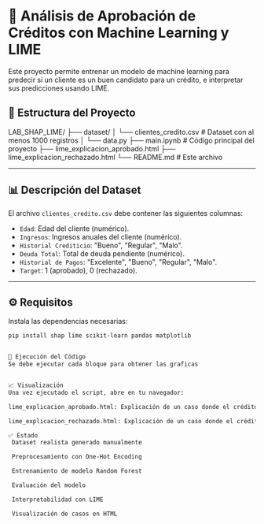 # 🧠 Análisis de Aprobación de Créditos con Machine Learning y LIME

Este proyecto permite entrenar un modelo de machine learning para predecir si un cliente es un buen candidato para un crédito, e interpretar sus predicciones usando LIME. 

## 📁 Estructura del Proyecto

LAB_SHAP_LIME/
├── dataset/
│ └── clientes_credito.csv # Dataset con al menos 1000 registros
│ └── data.py
├── main.ipynb # Código principal del proyecto
├── lime_explicacion_aprobado.html
├── lime_explicacion_rechazado.html
└── README.md # Este archivo

---

## 📊 Descripción del Dataset

El archivo `clientes_credito.csv` debe contener las siguientes columnas:

- `Edad`: Edad del cliente (numérico).
- `Ingresos`: Ingresos anuales del cliente (numérico).
- `Historial Crediticio`: "Bueno", "Regular", "Malo".
- `Deuda Total`: Total de deuda pendiente (numérico).
- `Historial de Pagos`: "Excelente", "Bueno", "Regular", "Malo".
- `Target`: 1 (aprobado), 0 (rechazado).

---

## ⚙️ Requisitos

Instala las dependencias necesarias:

```bash
pip install shap lime scikit-learn pandas matplotlib


🚀 Ejecución del Código
Se debe ejecutar cada bloque para obtener las graficas 


📈 Visualización
Una vez ejecutado el script, abre en tu navegador:

lime_explicacion_aprobado.html: Explicación de un caso donde el crédito fue aprobado.

lime_explicacion_rechazado.html: Explicación de un caso donde el crédito fue rechazado.

✅ Estado
 Dataset realista generado manualmente

 Preprocesamiento con One-Hot Encoding

 Entrenamiento de modelo Random Forest

 Evaluación del modelo

 Interpretabilidad con LIME

 Visualización de casos en HTML